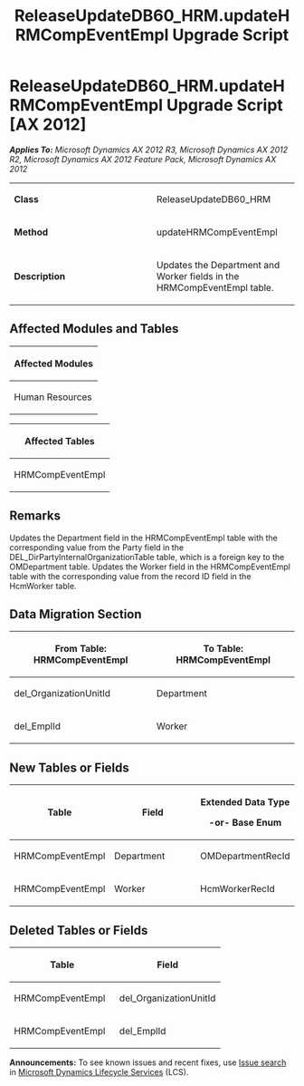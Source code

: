 ﻿---
title: ReleaseUpdateDB60_HRM.updateHRMCompEventEmpl Upgrade Script
TOCTitle: ReleaseUpdateDB60_HRM.updateHRMCompEventEmpl Upgrade Script
ms:assetid: 78dd572d-dfdd-bd94-f5e1-f4eb0d6e53cd
ms:mtpsurl: https://msdn.microsoft.com/en-us/library/JJ719387(v=AX.60)
ms:contentKeyID: 49709178
ms.date: 05/18/2015
mtps_version: v=AX.60
---

# ReleaseUpdateDB60\_HRM.updateHRMCompEventEmpl Upgrade Script [AX 2012]


_**Applies To:** Microsoft Dynamics AX 2012 R3, Microsoft Dynamics AX 2012 R2, Microsoft Dynamics AX 2012 Feature Pack, Microsoft Dynamics AX 2012_

<table>
<colgroup>
<col style="width: 50%" />
<col style="width: 50%" />
</colgroup>
<tbody>
<tr class="odd">
<td><p><strong>Class</strong></p></td>
<td><p>ReleaseUpdateDB60_HRM</p></td>
</tr>
<tr class="even">
<td><p><strong>Method</strong></p></td>
<td><p>updateHRMCompEventEmpl</p></td>
</tr>
<tr class="odd">
<td><p><strong>Description</strong></p></td>
<td><p>Updates the Department and Worker fields in the HRMCompEventEmpl table.</p></td>
</tr>
</tbody>
</table>


## Affected Modules and Tables

<table>
<colgroup>
<col style="width: 100%" />
</colgroup>
<thead>
<tr class="header">
<th><p>Affected Modules</p></th>
</tr>
</thead>
<tbody>
<tr class="odd">
<td><p>Human Resources</p></td>
</tr>
</tbody>
</table>


<table>
<colgroup>
<col style="width: 100%" />
</colgroup>
<thead>
<tr class="header">
<th><p>Affected Tables</p></th>
</tr>
</thead>
<tbody>
<tr class="odd">
<td><p>HRMCompEventEmpl</p></td>
</tr>
</tbody>
</table>


## Remarks

Updates the Department field in the HRMCompEventEmpl table with the corresponding value from the Party field in the DEL\_DirPartyInternalOrganizationTable table, which is a foreign key to the OMDepartment table. Updates the Worker field in the HRMCompEventEmpl table with the corresponding value from the record ID field in the HcmWorker table.

## Data Migration Section

<table>
<colgroup>
<col style="width: 50%" />
<col style="width: 50%" />
</colgroup>
<thead>
<tr class="header">
<th><p>From Table: HRMCompEventEmpl</p></th>
<th><p>To Table: HRMCompEventEmpl</p></th>
</tr>
</thead>
<tbody>
<tr class="odd">
<td><p>del_OrganizationUnitId</p></td>
<td><p>Department</p></td>
</tr>
<tr class="even">
<td><p>del_EmplId</p></td>
<td><p>Worker</p></td>
</tr>
</tbody>
</table>


## New Tables or Fields

<table>
<colgroup>
<col style="width: 33%" />
<col style="width: 33%" />
<col style="width: 33%" />
</colgroup>
<thead>
<tr class="header">
<th><p>Table</p></th>
<th><p>Field</p></th>
<th><p>Extended Data Type</p>
<p>-or- Base Enum</p></th>
</tr>
</thead>
<tbody>
<tr class="odd">
<td><p>HRMCompEventEmpl</p></td>
<td><p>Department</p></td>
<td><p>OMDepartmentRecId</p></td>
</tr>
<tr class="even">
<td><p>HRMCompEventEmpl</p></td>
<td><p>Worker</p></td>
<td><p>HcmWorkerRecId</p></td>
</tr>
</tbody>
</table>


## Deleted Tables or Fields

<table>
<colgroup>
<col style="width: 50%" />
<col style="width: 50%" />
</colgroup>
<thead>
<tr class="header">
<th><p>Table</p></th>
<th><p>Field</p></th>
</tr>
</thead>
<tbody>
<tr class="odd">
<td><p>HRMCompEventEmpl</p></td>
<td><p>del_OrganizationUnitId</p></td>
</tr>
<tr class="even">
<td><p>HRMCompEventEmpl</p></td>
<td><p>del_EmplId</p></td>
</tr>
</tbody>
</table>

  
**Announcements:** To see known issues and recent fixes, use [Issue search](http://go.microsoft.com/fwlink/?linkid=389258) in [Microsoft Dynamics Lifecycle Services](http://go.microsoft.com/fwlink/?linkid=306505) (LCS).

